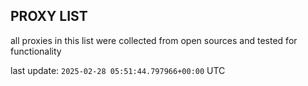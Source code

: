 ## PROXY LIST

all proxies in this list were collected from open sources and tested for functionality

last update: `2025-02-28 05:51:44.797966+00:00` UTC